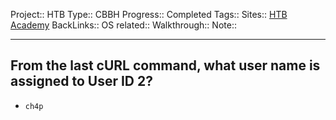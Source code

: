 Project:: HTB
Type:: CBBH
Progress:: Completed
Tags:: 
Sites:: [HTB Academy]()
BackLinks:: 
OS related:: 
Walkthrough:: 
Note:: 

---
## From the last cURL command, what user name is assigned to User ID 2?
- `ch4p`
